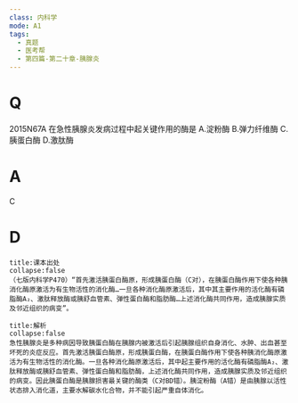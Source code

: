 ```yaml
---
class: 内科学
mode: A1
tags:
  - 真题
  - 医考帮
  - 第四篇-第二十章-胰腺炎
---
```


# Q
2015N67A 在急性胰腺炎发病过程中起关键作用的酶是
A.淀粉酶
B.弹力纤维酶
C.胰蛋白酶
D.激肽酶

# A
C
# D
```ad-note
title:课本出处
collapse:false
（七版内科学P470）“首先激活胰蛋白酶原，形成胰蛋白酶（C对），在胰蛋白酶作用下使各种胰消化酶原激活为有生物活性的消化酶…一旦各种消化酶原激活后，其中其主要作用的活化酶有磷脂酶A₂、激肽释放酶或胰舒血管素、弹性蛋白酶和脂肪酶…上述消化酶共同作用，造成胰腺实质及邻近组织的病变”。
```

```ad-summary
title:解析
collapse:false
急性胰腺炎是多种病因导致胰蛋白酶在胰腺内被激活后引起胰腺组织自身消化、水肿、出血甚至坏死的炎症反应。首先激活胰蛋白酶原，形成胰蛋白酶，在胰蛋白酶作用下使各种胰消化酶原激活为有生物活性的消化酶。一旦各种消化酶原激活后，其中起主要作用的活化酶有磷脂酶A₂、激肽释放酶或胰舒血管素、弹性蛋白酶和脂肪酶，上述消化酶共同作用，造成胰腺实质及邻近组织的病变。因此胰蛋白酶是胰腺损害最关键的酶类（C对BD错）。胰淀粉酶（A错）是由胰腺以活性状态排入消化道，主要水解碳水化合物，并不能引起严重自体消化。
```

